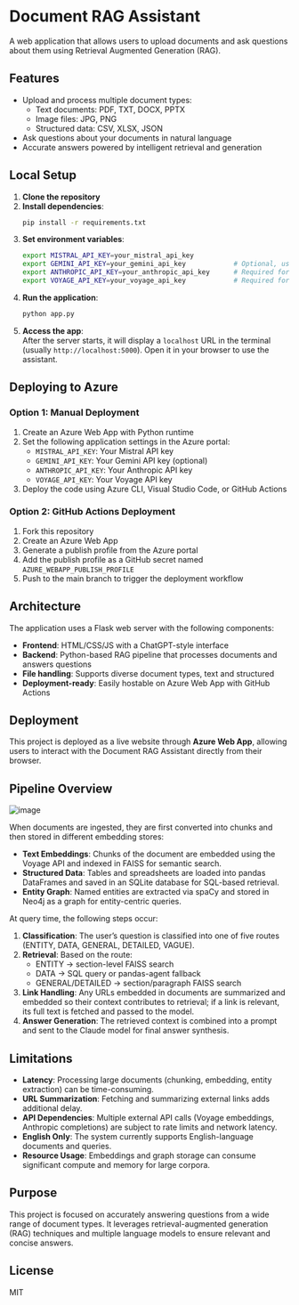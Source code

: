 # Document RAG Assistant

A web application that allows users to upload documents and ask questions about them using Retrieval Augmented Generation (RAG).

## Features

- Upload and process multiple document types:
  - Text documents: PDF, TXT, DOCX, PPTX
  - Image files: JPG, PNG
  - Structured data: CSV, XLSX, JSON
- Ask questions about your documents in natural language
- Accurate answers powered by intelligent retrieval and generation

## Local Setup

1. **Clone the repository**
2. **Install dependencies**:
   ```bash
   pip install -r requirements.txt
   ```
3. **Set environment variables**:
   ```bash
   export MISTRAL_API_KEY=your_mistral_api_key
   export GEMINI_API_KEY=your_gemini_api_key            # Optional, used for document processing
   export ANTHROPIC_API_KEY=your_anthropic_api_key      # Required for Claude model-based answering
   export VOYAGE_API_KEY=your_voyage_api_key            # Required for Voyage embedding model
   ```
4. **Run the application**:
   ```bash
   python app.py
   ```
5. **Access the app**:  
   After the server starts, it will display a `localhost` URL in the terminal (usually `http://localhost:5000`). Open it in your browser to use the assistant.

## Deploying to Azure

### Option 1: Manual Deployment

1. Create an Azure Web App with Python runtime
2. Set the following application settings in the Azure portal:
   - `MISTRAL_API_KEY`: Your Mistral API key
   - `GEMINI_API_KEY`: Your Gemini API key (optional)
   - `ANTHROPIC_API_KEY`: Your Anthropic API key
   - `VOYAGE_API_KEY`: Your Voyage API key
3. Deploy the code using Azure CLI, Visual Studio Code, or GitHub Actions

### Option 2: GitHub Actions Deployment

1. Fork this repository
2. Create an Azure Web App
3. Generate a publish profile from the Azure portal
4. Add the publish profile as a GitHub secret named `AZURE_WEBAPP_PUBLISH_PROFILE`
5. Push to the main branch to trigger the deployment workflow

## Architecture

The application uses a Flask web server with the following components:
- **Frontend**: HTML/CSS/JS with a ChatGPT-style interface
- **Backend**: Python-based RAG pipeline that processes documents and answers questions
- **File handling**: Supports diverse document types, text and structured
- **Deployment-ready**: Easily hostable on Azure Web App with GitHub Actions

## Deployment

This project is deployed as a live website through **Azure Web App**, allowing users to interact with the Document RAG Assistant directly from their browser.

## Pipeline Overview
![image](https://github.com/user-attachments/assets/4d99432e-4f1e-4a98-9a53-53aef838af99)


When documents are ingested, they are first converted into chunks and then stored in different embedding stores:

- **Text Embeddings**: Chunks of the document are embedded using the Voyage API and indexed in FAISS for semantic search.
- **Structured Data**: Tables and spreadsheets are loaded into pandas DataFrames and saved in an SQLite database for SQL-based retrieval.
- **Entity Graph**: Named entities are extracted via spaCy and stored in Neo4j as a graph for entity-centric queries.

At query time, the following steps occur:

1. **Classification**: The user’s question is classified into one of five routes (ENTITY, DATA, GENERAL, DETAILED, VAGUE).
2. **Retrieval**: Based on the route:
   - ENTITY → section-level FAISS search
   - DATA   → SQL query or pandas-agent fallback
   - GENERAL/DETAILED → section/paragraph FAISS search
3. **Link Handling**: Any URLs embedded in documents are summarized and embedded so their context contributes to retrieval; if a link is relevant, its full text is fetched and passed to the model.
4. **Answer Generation**: The retrieved context is combined into a prompt and sent to the Claude model for final answer synthesis.

## Limitations

- **Latency**: Processing large documents (chunking, embedding, entity extraction) can be time-consuming.
- **URL Summarization**: Fetching and summarizing external links adds additional delay.
- **API Dependencies**: Multiple external API calls (Voyage embeddings, Anthropic completions) are subject to rate limits and network latency.
- **English Only**: The system currently supports English-language documents and queries.
- **Resource Usage**: Embeddings and graph storage can consume significant compute and memory for large corpora.

## Purpose

This project is focused on accurately answering questions from a wide range of document types. It leverages retrieval-augmented generation (RAG) techniques and multiple language models to ensure relevant and concise answers.

## License

MIT

